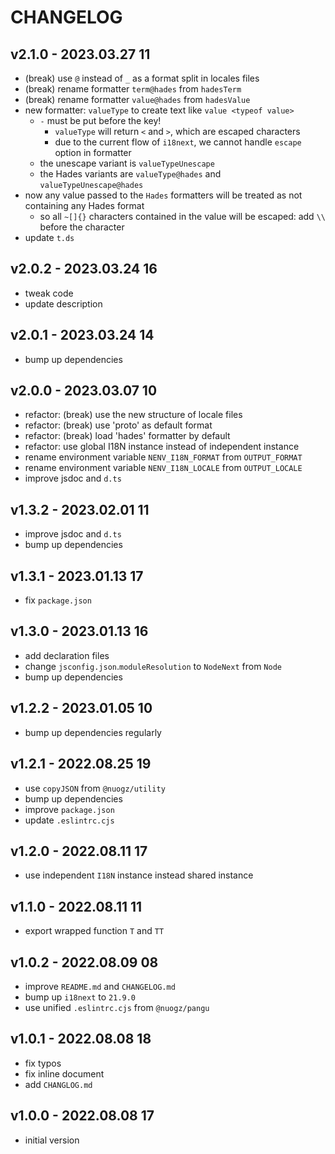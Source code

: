 # CHANGELOG

## v2.1.0 - 2023.03.27 11
* (break) use `@` instead of `_` as a format split in locales files
* (break) rename formatter `term@hades` from `hadesTerm`
* (break) rename formatter `value@hades` from `hadesValue`
* new formatter: `valueType` to create text like `value <typeof value>`
	* `-` must be put before the key!
		* `valueType` will return `<` and `>`, which are escaped characters
		* due to the current flow of `i18next`, we cannot handle `escape` option in formatter
	* the unescape variant is `valueTypeUnescape`
	* the Hades variants are `valueType@hades` and `valueTypeUnescape@hades`
* now any value passed to the `Hades` formatters will be treated as not containing any Hades format
	* so all `~[]{}` characters contained in the value will be escaped: add `\\` before the character
* update `t.ds`


## v2.0.2 - 2023.03.24 16
* tweak code
* update description


## v2.0.1 - 2023.03.24 14
* bump up dependencies


## v2.0.0 - 2023.03.07 10
* refactor: (break) use the new structure of locale files
* refactor: (break) use 'proto' as default format
* refactor: (break) load 'hades' formatter by default
* refactor: use global I18N instance instead of independent instance
* rename environment variable `NENV_I18N_FORMAT` from `OUTPUT_FORMAT`
* rename environment variable `NENV_I18N_LOCALE` from `OUTPUT_LOCALE`
* improve jsdoc and `d.ts`


## v1.3.2 - 2023.02.01 11
* improve jsdoc and `d.ts`
* bump up dependencies


## v1.3.1 - 2023.01.13 17
* fix `package.json`


## v1.3.0 - 2023.01.13 16
* add declaration files
* change `jsconfig.json`.`moduleResolution` to `NodeNext` from `Node`
* bump up dependencies


## v1.2.2 - 2023.01.05 10
* bump up dependencies regularly


## v1.2.1 - 2022.08.25 19
* use `copyJSON` from `@nuogz/utility`
* bump up dependencies
* improve `package.json`
* update `.eslintrc.cjs`


## v1.2.0 - 2022.08.11 17
* use independent `I18N` instance instead shared instance


## v1.1.0 - 2022.08.11 11
* export wrapped function `T` and `TT`


## v1.0.2 - 2022.08.09 08
* improve `README.md` and `CHANGELOG.md`
* bump up `i18next` to `21.9.0`
* use unified `.eslintrc.cjs` from `@nuogz/pangu`


## v1.0.1 - 2022.08.08 18
* fix typos
* fix inline document
* add `CHANGLOG.md`


## v1.0.0 - 2022.08.08 17
* initial version
